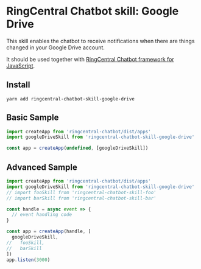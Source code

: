 # RingCentral Chatbot skill: Google Drive

This skill enables the chatbot to receive notifications when there are things changed in your Google Drive account.

It should be used together with [RingCentral Chatbot framework for JavaScript](https://github.com/ringcentral/ringcentral-chatbot-js).


## Install

```
yarn add ringcentral-chatbot-skill-google-drive
```


## Basic Sample

```js
import createApp from 'ringcentral-chatbot/dist/apps'
import googleDriveSkill from 'ringcentral-chatbot-skill-google-drive'

const app = createApp(undefined, [googleDriveSkill])
```


## Advanced Sample

```js
import createApp from 'ringcentral-chatbot/dist/apps'
import googleDriveSkill from 'ringcentral-chatbot-skill-google-drive'
// import fooSkill from 'ringcentral-chatbot-skill-foo'
// import barSkill from 'ringcentral-chatbot-skill-bar'

const handle = async event => {
  // event handling code
}

const app = createApp(handle, [
  googleDriveSkill,
//   fooSkill,
//   barSkill
])
app.listen(3000)
```
